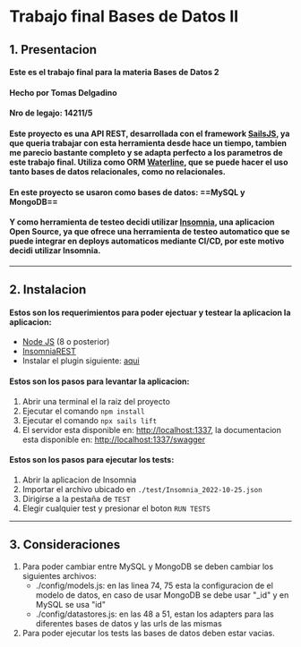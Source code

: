 # Trabajo final Bases de Datos II

## 1. Presentacion

#### Este es el trabajo final para la materia Bases de Datos 2

#### Hecho por Tomas Delgadino

#### Nro de legajo: 14211/5

#### Este proyecto es una API REST, desarrollada con el framework [SailsJS](https://sailsjs.com/), ya que queria trabajar con esta herramienta desde hace un tiempo, tambien me parecio bastante completo y se adapta perfecto a los parametros de este trabajo final. Utiliza como ORM [Waterline](https://waterlinejs.org/), que se puede hacer el uso tanto bases de datos relacionales, como no relacionales.

#### En este proyecto se usaron como bases de datos: ==MySQL y MongoDB==

#### Y como herramienta de testeo decidi utilizar [Insomnia](https://insomnia.rest/), una aplicacion Open Source, ya que ofrece una herramienta de testeo automatico que se puede integrar en deploys automaticos mediante CI/CD, por este motivo decidi utilizar Insomnia.

---

## 2. Instalacion

#### Estos son los requerimientos para poder ejectuar y testear la aplicacion la aplicacion:

- [Node JS](https://nodejs.org/en/) (8 o posterior)
- [InsomniaREST](https://insomnia.rest/download)
- Instalar el plugin siguiente: [aqui](https://insomnia.rest/plugins/insomnia-plugin-save-variables)

#### Estos son los pasos para levantar la aplicacion:

1. Abrir una terminal el la raiz del proyecto
2. Ejecutar el comando `npm install`
3. Ejecutar el comando `npx sails lift`
4. El servidor esta disponible en: [http://localhost:1337](http://localhost:1337), la documentacion esta disponible en: [http://localhost:1337/swagger](http://localhost:1337/swagger)

#### Estos son los pasos para ejecutar los tests:

1. Abrir la aplicacion de Insomnia
2. Importar el archivo ubicado en `./test/Insomnia_2022-10-25.json`
3. Dirigirse a la pestaña de `TEST`
4. Elegir cualquier test y presionar el boton `RUN TESTS`

---

## 3. Consideraciones

1. Para poder cambiar entre MySQL y MongoDB se deben cambiar los siguientes archivos:
   - ./config/models.js: en las linea 74, 75 esta la configuracion de el modelo de datos, en caso de usar MongoDB se debe usar "\_id" y en MySQL se usa "id"
   - ./config/datastores.js: en las 48 a 51, estan los adapters para las diferentes bases de datos y las urls de las mismas
2. Para poder ejecutar los tests las bases de datos deben estar vacias.
